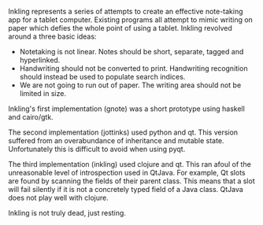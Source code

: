 Inkling represents a series of attempts to create an effective note-taking app for a tablet computer. Existing programs all attempt to mimic writing on paper which defies the whole point of using a tablet. Inkling revolved around a three basic ideas:

* Notetaking is not linear. Notes should be short, separate, tagged and hyperlinked.
* Handwriting should not be converted to print. Handwriting recognition should instead be used to populate search indices.
* We are not going to run out of paper. The writing area should not be limited in size.

Inkling's first implementation (gnote) was a short prototype using haskell and cairo/gtk. 

The second implementation (jottinks) used python and qt. This version suffered from an overabundance of inheritance and mutable state. Unfortunately this is difficult to avoid when using pyqt.

The third implementation (inkling) used clojure and qt. This ran afoul of the unreasonable level of introspection used in QtJava. For example, Qt slots are found by scanning the fields of their parent class. This means that a slot will fail silently if it is not a concretely typed field of a Java class. QtJava does not play well with clojure.

Inkling is not truly dead, just resting.
